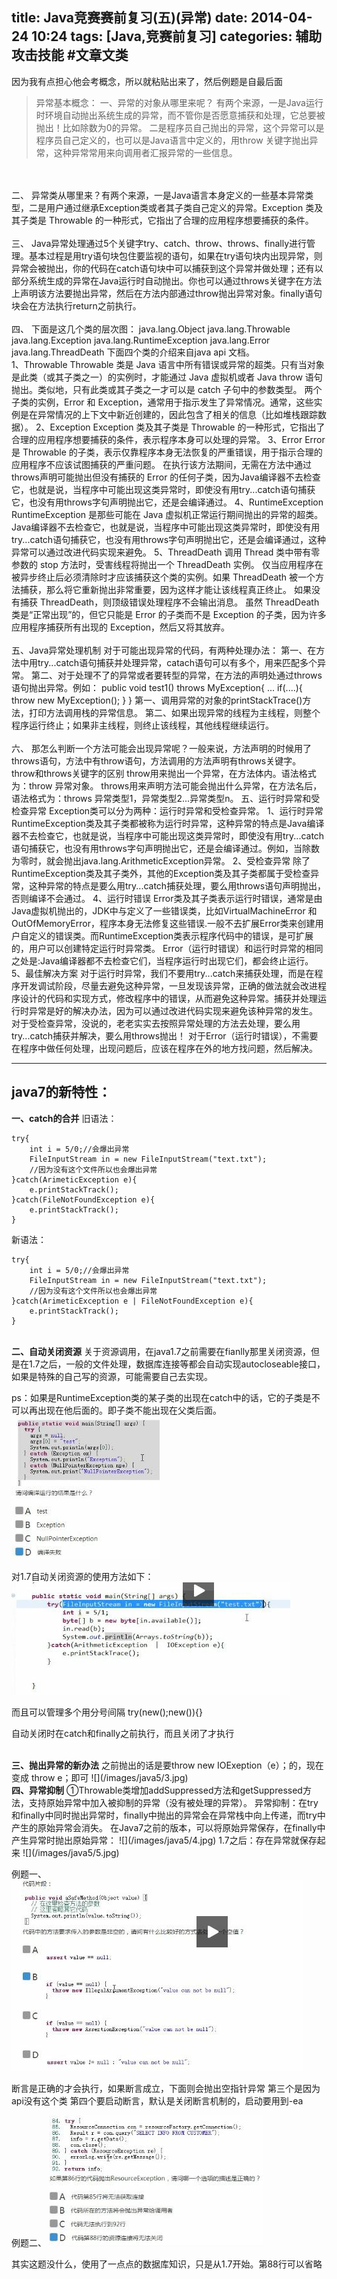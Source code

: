 title: Java竞赛赛前复习(五)(异常)
date: 2014-04-24 10:24
tags: [Java,竞赛前复习]
categories: 辅助攻击技能 #文章文类
---

因为我有点担心他会考概念，所以就粘贴出来了，然后例题是自最后面

>异常基本概念：
一、异常的对象从哪里来呢？
有两个来源，一是Java运行时环境自动抛出系统生成的异常，而不管你是否愿意捕获和处理，它总要被抛出！比如除数为0的异常。
二是程序员自己抛出的异常，这个异常可以是程序员自己定义的，也可以是Java语言中定义的，用throw 关键字抛出异常，这种异常常用来向调用者汇报异常的一些信息。
</br>
</br>
二、
异常类从哪里来？有两个来源，一是Java语言本身定义的一些基本异常类型，二是用户通过继承Exception类或者其子类自己定义的异常。Exception 类及其子类是 Throwable 的一种形式，它指出了合理的应用程序想要捕获的条件。
</br>
</br>
三、
Java异常处理通过5个关键字try、catch、throw、throws、finally进行管理。基本过程是用try语句块包住要监视的语句，如果在try语句块内出现异常，则异常会被抛出，你的代码在catch语句块中可以捕获到这个异常并做处理；还有以部分系统生成的异常在Java运行时自动抛出。你也可以通过throws关键字在方法上声明该方法要抛出异常，然后在方法内部通过throw抛出异常对象。finally语句块会在方法执行return之前执行。
</br>
</br>
四、
下面是这几个类的层次图：
java.lang.Object
  java.lang.Throwable
      java.lang.Exception
       java.lang.RuntimeException
   java.lang.Error
       java.lang.ThreadDeath
下面四个类的介绍来自java api 文档。
</br>
1、Throwable
        Throwable 类是 Java 语言中所有错误或异常的超类。只有当对象是此类（或其子类之一）的实例时，才能通过 Java 虚拟机或者 Java throw 语句抛出。类似地，只有此类或其子类之一才可以是 catch 子句中的参数类型。
两个子类的实例，Error 和 Exception，通常用于指示发生了异常情况。通常，这些实例是在异常情况的上下文中新近创建的，因此包含了相关的信息（比如堆栈跟踪数据）。
2、Exception
        Exception 类及其子类是 Throwable 的一种形式，它指出了合理的应用程序想要捕获的条件，表示程序本身可以处理的异常。
3、Error
        Error 是 Throwable 的子类，表示仅靠程序本身无法恢复的严重错误，用于指示合理的应用程序不应该试图捕获的严重问题。
在执行该方法期间，无需在方法中通过throws声明可能抛出但没有捕获的 Error 的任何子类，因为Java编译器不去检查它，也就是说，当程序中可能出现这类异常时，即使没有用try...catch语句捕获它，也没有用throws字句声明抛出它，还是会编译通过。
4、RuntimeException
        RuntimeException 是那些可能在 Java 虚拟机正常运行期间抛出的异常的超类。Java编译器不去检查它，也就是说，当程序中可能出现这类异常时，即使没有用try...catch语句捕获它，也没有用throws字句声明抛出它，还是会编译通过，这种异常可以通过改进代码实现来避免。
5、ThreadDeath
        调用 Thread 类中带有零参数的 stop 方法时，受害线程将抛出一个 ThreadDeath 实例。
        仅当应用程序在被异步终止后必须清除时才应该捕获这个类的实例。如果 ThreadDeath 被一个方法捕获，那么将它重新抛出非常重要，因为这样才能让该线程真正终止。
如果没有捕获 ThreadDeath，则顶级错误处理程序不会输出消息。
        虽然 ThreadDeath 类是“正常出现”的，但它只能是 Error 的子类而不是 Exception 的子类，因为许多应用程序捕获所有出现的 Exception，然后又将其放弃。
</br>
</br>
五、Java异常处理机制
        对于可能出现异常的代码，有两种处理办法：
        第一、在方法中用try...catch语句捕获并处理异常，catach语句可以有多个，用来匹配多个异常。
第二、对于处理不了的异常或者要转型的异常，在方法的声明处通过throws语句抛出异常。例如：
public void test1() throws MyException{
 ...
 if(....){
  throw new MyException();
 }
} 
第一、调用异常的对象的printStackTrace()方法，打印方法调用栈的异常信息。
第二、如果出现异常的线程为主线程，则整个程序运行终止；如果非主线程，则终止该线程，其他线程继续运行。
</br>
</br>
六、
        那怎么判断一个方法可能会出现异常呢？一般来说，方法声明的时候用了throws语句，方法中有throw语句，方法调用的方法声明有throws关键字。
        throw和throws关键字的区别
        throw用来抛出一个异常，在方法体内。语法格式为：throw 异常对象。
        throws用来声明方法可能会抛出什么异常，在方法名后，语法格式为：throws 异常类型1，异常类型2...异常类型n。
五、运行时异常和受检查异常
Exception类可以分为两种：运行时异常和受检查异常。
1、运行时异常
RuntimeException类及其子类都被称为运行时异常，这种异常的特点是Java编译器不去检查它，也就是说，当程序中可能出现这类异常时，即使没有用try...catch语句捕获它，也没有用throws字句声明抛出它，还是会编译通过。例如，当除数为零时，就会抛出java.lang.ArithmeticException异常。
2、受检查异常
除了RuntimeException类及其子类外，其他的Exception类及其子类都属于受检查异常，这种异常的特点是要么用try...catch捕获处理，要么用throws语句声明抛出，否则编译不会通过。
4、运行时错误
Error类及其子类表示运行时错误，通常是由Java虚拟机抛出的，JDK中与定义了一些错误类，比如VirtualMachineError
和OutOfMemoryError，程序本身无法修复这些错误.一般不去扩展Error类来创建用户自定义的错误类。而RuntimeException类表示程序代码中的错误，是可扩展的，用户可以创建特定运行时异常类。
Error（运行时错误）和运行时异常的相同之处是:Java编译器都不去检查它们，当程序运行时出现它们，都会终止运行。
5、最佳解决方案
        对于运行时异常，我们不要用try...catch来捕获处理，而是在程序开发调试阶段，尽量去避免这种异常，一旦发现该异常，正确的做法就会改进程序设计的代码和实现方式，修改程序中的错误，从而避免这种异常。捕获并处理运行时异常是好的解决办法，因为可以通过改进代码实现来避免该种异常的发生。
        对于受检查异常，没说的，老老实实去按照异常处理的方法去处理，要么用try...catch捕获并解决，要么用throws抛出！
对于Error（运行时错误），不需要在程序中做任何处理，出现问题后，应该在程序在外的地方找问题，然后解决。

---

java7的新特性：
---

<b>一、catch的合并</b>
旧语法：
```
try{
    int i = 5/0;//会爆出异常
    FileInputStream in = new FileInputStream("text.txt");
    //因为没有这个文件所以也会爆出异常
}catch(ArimeticException e){
    e.printStackTrack();
}catch(FileNotFoundException e){
    e.printStackTrack();
}
```

新语法：
```
try{
    int i = 5/0;//会爆出异常
    FileInputStream in = new FileInputStream("text.txt");
    //因为没有这个文件所以也会爆出异常
}catch(ArimeticException e | FileNotFoundException e){
    e.printStackTrack();
}
```

<br>
<b>二、自动关闭资源</b>
关于资源调用，在java1.7之前需要在fianlly那里关闭资源，但是在1.7之后，一般的文件处理，数据库连接等都会自动实现autocloseable接口，如果是特殊的自己写的资源，可能需要自己去实现。

ps：如果是RuntimeException类的某子类的出现在catch中的话，它的子类是不可以再出现在他后面的。即子类不能出现在父类后面。
![](/images/java5/1.jpg)


对1.7自动关闭资源的使用方法如下：
![](/images/java5/2.jpg)

而且可以管理多个用分号间隔
try(new();new()){}

自动关闭时在catch和finally之前执行，而且关闭了才执行

<br>
<b>三、抛出异常的新办法</b>
之前抛出的话是要throw new IOExeption（e）；的，现在变成 throw e；即可
![](/images/java5/3.jpg)

<br>
<b>四、异常抑制</b>
①Throwable类增加addSuppressed方法和getSuppressed方法，支持原始异常中加入被抑制的异常（没有被处理的异常）。 
异常抑制：在try和finally中同时抛出异常时，finally中抛出的异常会在异常栈中向上传递，而try中产生的原始异常会消失。 
在Java7之前的版本，可以将原始异常保存，在finally中产生异常时抛出原始异常：
![](/images/java5/4.jpg)
1.7之后：存在异常就保存起来
![](/images/java5/5.jpg)

例题一、
![](/images/java5/6.jpg)

断言是正确的才会执行，如果断言成立，下面则会抛出空指针异常
第三个是因为api没有这个类
第四个要启动断言，默认是关闭断言机制的，启动要用到-ea

例题二、
![](/images/java5/7.jpg)

其实这题没什么，使用了一点点的数据库知识，只是从1.7开始。第88行可以省略
